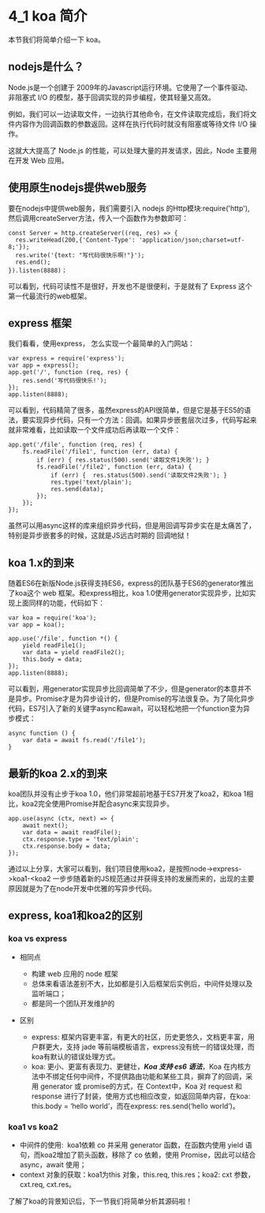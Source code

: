 # 4_1 koa 简介
本节我们将简单介绍一下 koa。

## nodejs是什么？
Node.js是一个创建于 2009年的Javascript运行环境。它使用了一个事件驱动、非阻塞式 I/O 的模型，基于回调实现的异步编程，使其轻量又高效。

例如，我们可以一边读取文件，一边执行其他命令，在文件读取完成后，我们将文件内容作为回调函数的参数返回。这样在执行代码时就没有阻塞或等待文件 I/O 操作。

这就大大提高了 Node.js 的性能，可以处理大量的并发请求，因此，Node 主要用在开发 Web 应用。

## 使用原生nodejs提供web服务
要在nodejs中提供web服务，我们需要引入 nodejs 的Http模块:require('http'), 然后调用createServer方法，传入一个函数作为参数即可：
```
const Server = http.createServer((req, res) => {
  res.writeHead(200,{'Content-Type': 'application/json;charset=utf-8;'});
  res.write('{text: "写代码很快乐啊!"}');
  res.end();
}).listen(8888)；
```
可以看到，代码可读性不是很好，开发也不是很便利，于是就有了 Express 这个第一代最流行的web框架。

## express 框架
我们看看，使用express， 怎么实现一个最简单的入门网站：
```
var express = require('express');
var app = express();
app.get('/', function (req, res) {
    res.send('写代码很快乐!');
});
app.listen(8888);
```
可以看到，代码精简了很多，虽然express的API很简单，但是它是基于ES5的语法，要实现异步代码，只有一个方法：回调。如果异步嵌套层次过多，代码写起来就非常难看，比如读取一个文件成功后再读取一个文件：
```
app.get('/file', function (req, res) {
    fs.readFile('/file1', function (err, data) {
        if (err) { res.status(500).send('读取文件1失败'); }
        fs.readFile('/file2', function (err, data) {
            if (err) {  res.status(500).send('读取文件2失败'); }
            res.type('text/plain');
            res.send(data);
        });
    });
});
```

虽然可以用async这样的库来组织异步代码，但是用回调写异步实在是太痛苦了，特别是异步嵌套多的时候，这就是JS远古时期的 回调地狱！

## koa 1.x的到来
随着ES6在新版Node.js获得支持ES6，express的团队基于ES6的generator推出了koa这个 web 框架。和express相比，koa 1.0使用generator实现异步，比如实现上面同样的功能，代码如下：
```
var koa = require('koa');
var app = koa();

app.use('/file', function *() {
    yield readFile1();
    var data = yield readFile2();
    this.body = data;
});
app.listen(8888);
```
可以看到，用generator实现异步比回调简单了不少，但是generator的本意并不是异步。Promise才是为异步设计的，但是Promise的写法很复杂。为了简化异步代码，ES7引入了新的关键字async和await，可以轻松地把一个function变为异步模式：
```
async function () {
    var data = await fs.read('/file1');
}
```

## 最新的koa 2.x的到来
koa团队并没有止步于koa 1.0，他们非常超前地基于ES7开发了koa2，和koa 1相比，koa2完全使用Promise并配合async来实现异步。
```
app.use(async (ctx, next) => {
    await next();
    var data = await readFile();
    ctx.response.type = 'text/plain';
    ctx.response.body = data;
});
```

通过以上分享，大家可以看到，我们项目使用koa2，是按照node->express->koa1-<koa2 一步步随着新的JS规范通过并获得支持的发展而来的，出现的主要原因就是为了在node开发中优雅的写异步代码。

## express, koa1和koa2的区别
### koa vs express
- 相同点
  *   构建 web 应用的 node 框架
  *   总体来看语法差别不大，比如都是引入后框架后实例后，中间件处理以及监听端口；
  *   都是同一个团队开发维护的

- 区别
    *   express: 框架内容更丰富，有更大的社区，历史更悠久，文档更丰富，用户群更大，支持 jade 等前端模板语言，express没有统一的错误处理，而koa有默认的错误处理方式。
    *   koa: 更小、更富有表现力、更健壮，***Koa 支持 es6 语法***，Koa 在内核方法中不绑定任何中间件，不提供路由功能和某些工具，摒弃了的回调，采用 generator 或 promise的方式，在 Context中，Koa 对 request 和 response 进行了封装，使用方式也相应改变，如返回简单内容，在koa: this.body = ‘hello world’，而在express: res.send(‘hello world’)。

### koa1 vs koa2
- 中间件的使用:  koa1依赖 co 并采用 generator 函数，在函数内使用 yield 语句，而koa2增加了箭头函数，移除了 co 依赖，使用 Promise，因此可以结合 async，await 使用；
- context 对象的获取：koa1为this 对象，this.req, this.res；koa2: cxt 参数，cxt.req, cxt.res。

了解了koa的背景知识后，下一节我们将简单分析其源码啦！

